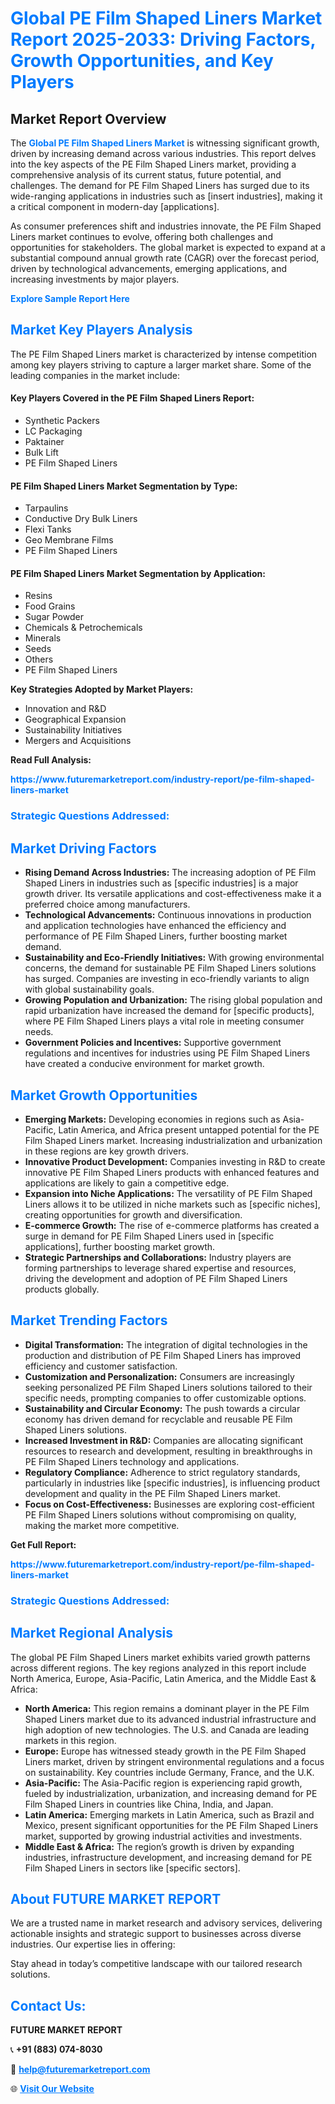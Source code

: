 <h1 style="color: #007BFF;">Global PE Film Shaped Liners Market Report 2025-2033: Driving Factors, Growth Opportunities, and Key Players</h1>

<section id="overview">
<h2>Market Report Overview</h2>
<p>The <a href="https://www.futuremarketreport.com/industry-report/pe-film-shaped-liners-market" style="color: #007BFF; text-decoration: none;"><strong>Global PE Film Shaped Liners Market</strong></a> is witnessing significant growth, driven by increasing demand across various industries. This report delves into the key aspects of the PE Film Shaped Liners market, providing a comprehensive analysis of its current status, future potential, and challenges. The demand for PE Film Shaped Liners has surged due to its wide-ranging applications in industries such as [insert industries], making it a critical component in modern-day [applications].</p>
<p>As consumer preferences shift and industries innovate, the PE Film Shaped Liners market continues to evolve, offering both challenges and opportunities for stakeholders. The global market is expected to expand at a substantial compound annual growth rate (CAGR) over the forecast period, driven by technological advancements, emerging applications, and increasing investments by major players.</p>
</section>

<section id="overview">
<p><a href="https://www.futuremarketreport.com/request-sample/reportId=101530" style="color: #007BFF; text-decoration: none;"><strong>Explore Sample Report Here</strong></a></p>
</section>

<section id="key-players">
<h2 style="color: #007BFF;">Market Key Players Analysis</h2>
<p>The PE Film Shaped Liners market is characterized by intense competition among key players striving to capture a larger market share. Some of the leading companies in the market include:</p>
<h4>Key Players Covered in the PE Film Shaped Liners Report:</h4>
<ul><li>Synthetic Packers</li><li>LC Packaging</li><li>Paktainer</li><li>Bulk Lift</li><li>PE Film Shaped Liners</li></ul>
<h4>PE Film Shaped Liners Market Segmentation by Type:</h4>
<ul><li>Tarpaulins</li><li>Conductive Dry Bulk Liners</li><li>Flexi Tanks</li><li>Geo Membrane Films</li><li>PE Film Shaped Liners</li></ul>

<h4>PE Film Shaped Liners Market Segmentation by Application:</h4>
<ul><li>Resins</li><li>Food Grains</li><li>Sugar Powder</li><li>Chemicals &amp; Petrochemicals</li><li>Minerals</li><li>Seeds</li><li>Others</li><li>PE Film Shaped Liners</li></ul>
<p><strong>Key Strategies Adopted by Market Players:</strong></p>
<ul>
<li>Innovation and R&D</li>
<li>Geographical Expansion</li>
<li>Sustainability Initiatives</li>
<li>Mergers and Acquisitions</li>
</ul>
</section>

<section>
<p><strong>Read Full Analysis: </strong></p><a href="https://www.futuremarketreport.com/industry-report/pe-film-shaped-liners-market" style="color: #007BFF; text-decoration: none;"><strong>https://www.futuremarketreport.com/industry-report/pe-film-shaped-liners-market</strong></a>
<h3 style="color: #007BFF;">Strategic Questions Addressed:</h3>
</section>

<section id="driving-factors">
<h2 style="color: #007BFF;">Market Driving Factors</h2>
<ul>
<li><strong>Rising Demand Across Industries:</strong> The increasing adoption of PE Film Shaped Liners in industries such as [specific industries] is a major growth driver. Its versatile applications and cost-effectiveness make it a preferred choice among manufacturers.</li>
<li><strong>Technological Advancements:</strong> Continuous innovations in production and application technologies have enhanced the efficiency and performance of PE Film Shaped Liners, further boosting market demand.</li>
<li><strong>Sustainability and Eco-Friendly Initiatives:</strong> With growing environmental concerns, the demand for sustainable PE Film Shaped Liners solutions has surged. Companies are investing in eco-friendly variants to align with global sustainability goals.</li>
<li><strong>Growing Population and Urbanization:</strong> The rising global population and rapid urbanization have increased the demand for [specific products], where PE Film Shaped Liners plays a vital role in meeting consumer needs.</li>
<li><strong>Government Policies and Incentives:</strong> Supportive government regulations and incentives for industries using PE Film Shaped Liners have created a conducive environment for market growth.</li>
</ul>
</section>

<section id="growth-opportunities">
<h2 style="color: #007BFF;">Market Growth Opportunities</h2>
<ul>
<li><strong>Emerging Markets:</strong> Developing economies in regions such as Asia-Pacific, Latin America, and Africa present untapped potential for the PE Film Shaped Liners market. Increasing industrialization and urbanization in these regions are key growth drivers.</li>
<li><strong>Innovative Product Development:</strong> Companies investing in R&D to create innovative PE Film Shaped Liners products with enhanced features and applications are likely to gain a competitive edge.</li>
<li><strong>Expansion into Niche Applications:</strong> The versatility of PE Film Shaped Liners allows it to be utilized in niche markets such as [specific niches], creating opportunities for growth and diversification.</li>
<li><strong>E-commerce Growth:</strong> The rise of e-commerce platforms has created a surge in demand for PE Film Shaped Liners used in [specific applications], further boosting market growth.</li>
<li><strong>Strategic Partnerships and Collaborations:</strong> Industry players are forming partnerships to leverage shared expertise and resources, driving the development and adoption of PE Film Shaped Liners products globally.</li>
</ul>
</section>

<section id="trending-factors">
<h2 style="color: #007BFF;">Market Trending Factors</h2>
<ul>
<li><strong>Digital Transformation:</strong> The integration of digital technologies in the production and distribution of PE Film Shaped Liners has improved efficiency and customer satisfaction.</li>
<li><strong>Customization and Personalization:</strong> Consumers are increasingly seeking personalized PE Film Shaped Liners solutions tailored to their specific needs, prompting companies to offer customizable options.</li>
<li><strong>Sustainability and Circular Economy:</strong> The push towards a circular economy has driven demand for recyclable and reusable PE Film Shaped Liners solutions.</li>
<li><strong>Increased Investment in R&D:</strong> Companies are allocating significant resources to research and development, resulting in breakthroughs in PE Film Shaped Liners technology and applications.</li>
<li><strong>Regulatory Compliance:</strong> Adherence to strict regulatory standards, particularly in industries like [specific industries], is influencing product development and quality in the PE Film Shaped Liners market.</li>
<li><strong>Focus on Cost-Effectiveness:</strong> Businesses are exploring cost-efficient PE Film Shaped Liners solutions without compromising on quality, making the market more competitive.</li>
</ul>
</section>

<section>
<p><strong>Get Full Report: </strong></p><a href="https://www.futuremarketreport.com/industry-report/pe-film-shaped-liners-market" style="color: #007BFF; text-decoration: none;"><strong>https://www.futuremarketreport.com/industry-report/pe-film-shaped-liners-market</strong></a>
<h3 style="color: #007BFF;">Strategic Questions Addressed:</h3>
</section>


<section id="regional-analysis">
<h2 style="color: #007BFF;">Market Regional Analysis</h2>
<p>The global PE Film Shaped Liners market exhibits varied growth patterns across different regions. The key regions analyzed in this report include North America, Europe, Asia-Pacific, Latin America, and the Middle East & Africa:</p>
<ul>
<li><strong>North America:</strong> This region remains a dominant player in the PE Film Shaped Liners market due to its advanced industrial infrastructure and high adoption of new technologies. The U.S. and Canada are leading markets in this region.</li>
<li><strong>Europe:</strong> Europe has witnessed steady growth in the PE Film Shaped Liners market, driven by stringent environmental regulations and a focus on sustainability. Key countries include Germany, France, and the U.K.</li>
<li><strong>Asia-Pacific:</strong> The Asia-Pacific region is experiencing rapid growth, fueled by industrialization, urbanization, and increasing demand for PE Film Shaped Liners in countries like China, India, and Japan.</li>
<li><strong>Latin America:</strong> Emerging markets in Latin America, such as Brazil and Mexico, present significant opportunities for the PE Film Shaped Liners market, supported by growing industrial activities and investments.</li>
<li><strong>Middle East & Africa:</strong> The region’s growth is driven by expanding industries, infrastructure development, and increasing demand for PE Film Shaped Liners in sectors like [specific sectors].</li>
</ul>
</section>

<footer>
<h2 style="color: #007BFF;">About FUTURE MARKET REPORT</h2>
<p>We are a trusted name in market research and advisory services, delivering actionable insights and strategic support to businesses across diverse industries. Our expertise lies in offering:</p>

<p>Stay ahead in today’s competitive landscape with our tailored research solutions.</p>

<h2 style="color: #007BFF;">Contact Us:</h2>
<p><strong>FUTURE MARKET REPORT</strong></p>
<p>📞 <strong>+91 (883) 074-8030</strong></p>
<p>📧 <strong><a href="mailto:help@futuremarketreport.com" style="color: #007BFF;">help@futuremarketreport.com</a></strong></p>
<p>🌐 <strong><a href="https://www.futuremarketreport.com/" style="color: #007BFF;">Visit Our Website</a></strong></p>
</footer>